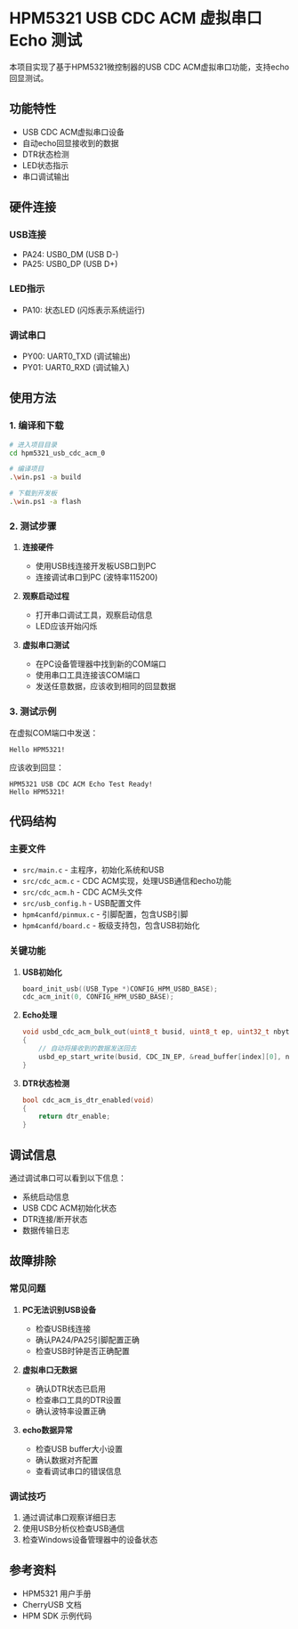 # HPM5321 USB CDC ACM 虚拟串口 Echo 测试

本项目实现了基于HPM5321微控制器的USB CDC ACM虚拟串口功能，支持echo回显测试。

## 功能特性

- USB CDC ACM虚拟串口设备
- 自动echo回显接收到的数据
- DTR状态检测
- LED状态指示
- 串口调试输出

## 硬件连接

### USB连接
- PA24: USB0_DM (USB D-)
- PA25: USB0_DP (USB D+)

### LED指示
- PA10: 状态LED (闪烁表示系统运行)

### 调试串口
- PY00: UART0_TXD (调试输出)
- PY01: UART0_RXD (调试输入)

## 使用方法

### 1. 编译和下载
```bash
# 进入项目目录
cd hpm5321_usb_cdc_acm_0

# 编译项目
.\win.ps1 -a build

# 下载到开发板
.\win.ps1 -a flash
```

### 2. 测试步骤

1. **连接硬件**
   - 使用USB线连接开发板USB口到PC
   - 连接调试串口到PC (波特率115200)

2. **观察启动过程**
   - 打开串口调试工具，观察启动信息
   - LED应该开始闪烁

3. **虚拟串口测试**
   - 在PC设备管理器中找到新的COM端口
   - 使用串口工具连接该COM端口
   - 发送任意数据，应该收到相同的回显数据

### 3. 测试示例

在虚拟COM端口中发送：
```
Hello HPM5321!
```

应该收到回显：
```
HPM5321 USB CDC ACM Echo Test Ready!
Hello HPM5321!
```

## 代码结构

### 主要文件

- `src/main.c` - 主程序，初始化系统和USB
- `src/cdc_acm.c` - CDC ACM实现，处理USB通信和echo功能
- `src/cdc_acm.h` - CDC ACM头文件
- `src/usb_config.h` - USB配置文件
- `hpm4canfd/pinmux.c` - 引脚配置，包含USB引脚
- `hpm4canfd/board.c` - 板级支持包，包含USB初始化

### 关键功能

1. **USB初始化**
   ```c
   board_init_usb((USB_Type *)CONFIG_HPM_USBD_BASE);
   cdc_acm_init(0, CONFIG_HPM_USBD_BASE);
   ```

2. **Echo处理**
   ```c
   void usbd_cdc_acm_bulk_out(uint8_t busid, uint8_t ep, uint32_t nbytes)
   {
       // 自动将接收到的数据发送回去
       usbd_ep_start_write(busid, CDC_IN_EP, &read_buffer[index][0], nbytes);
   }
   ```

3. **DTR状态检测**
   ```c
   bool cdc_acm_is_dtr_enabled(void)
   {
       return dtr_enable;
   }
   ```

## 调试信息

通过调试串口可以看到以下信息：

- 系统启动信息
- USB CDC ACM初始化状态
- DTR连接/断开状态
- 数据传输日志

## 故障排除

### 常见问题

1. **PC无法识别USB设备**
   - 检查USB线连接
   - 确认PA24/PA25引脚配置正确
   - 检查USB时钟是否正确配置

2. **虚拟串口无数据**
   - 确认DTR状态已启用
   - 检查串口工具的DTR设置
   - 确认波特率设置正确

3. **echo数据异常**
   - 检查USB buffer大小设置
   - 确认数据对齐配置
   - 查看调试串口的错误信息

### 调试技巧

1. 通过调试串口观察详细日志
2. 使用USB分析仪检查USB通信
3. 检查Windows设备管理器中的设备状态

## 参考资料

- HPM5321 用户手册
- CherryUSB 文档
- HPM SDK 示例代码
